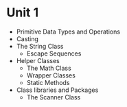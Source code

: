 # Unit 1

- Primitive Data Types and Operations
- Casting
- The String Class
  - Escape Sequences
- Helper Classes
  - The Math Class
  - Wrapper Classes
  - Static Methods
- Class libraries and Packages
  - The Scanner Class
